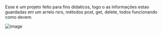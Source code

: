 Esse é um projeto feito para fins didaticos, logo o as informações estao guardadas em um arreio rsrs, métodos post, get, delete, todos funcionando como devem.

![image](https://github.com/hianmateus/Nodejs-Pedidos-Clientes/assets/103609199/a7039363-c2df-44ac-ae2c-385142211be0)
